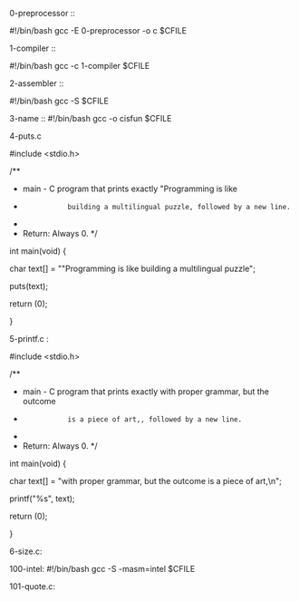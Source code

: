0-preprocessor ::

#!/bin/bash
gcc -E 0-preprocessor -o c $CFILE

1-compiler ::

#!/bin/bash
gcc -c 1-compiler $CFILE

2-assembler ::

#!/bin/bash
gcc -S $CFILE

3-name ::
#!/bin/bash
gcc -o cisfun $CFILE


4-puts.c

#include <stdio.h>

/**
 * main - C program that prints exactly "Programming is like
 *                building a multilingual puzzle, followed by a new line.
 *
 * Return: Always 0.
 */

int main(void)
{

char text[] = "\"Programming is like building a multilingual puzzle";

puts(text);

return (0);

}



5-printf.c :

#include <stdio.h>

/**
 * main - C program that prints exactly with proper grammar, but the outcome
 *                is a piece of art,, followed by a new line.
 *
 * Return: Always 0.
 */

int main(void)
{

char text[] = "with proper grammar, but the outcome is a piece of art,\n";

printf("%s", text);

return (0);

}


6-size.c:



100-intel:
#!/bin/bash
gcc -S -masm=intel $CFILE


101-quote.c:
